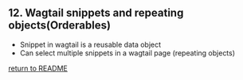 ## 12. Wagtail snippets and repeating objects(Orderables)
  - Snippet in wagtail is a reusable data object
  - Can select multiple snippets in a wagtail page (repeating objects)


[return to README](README.md#course)